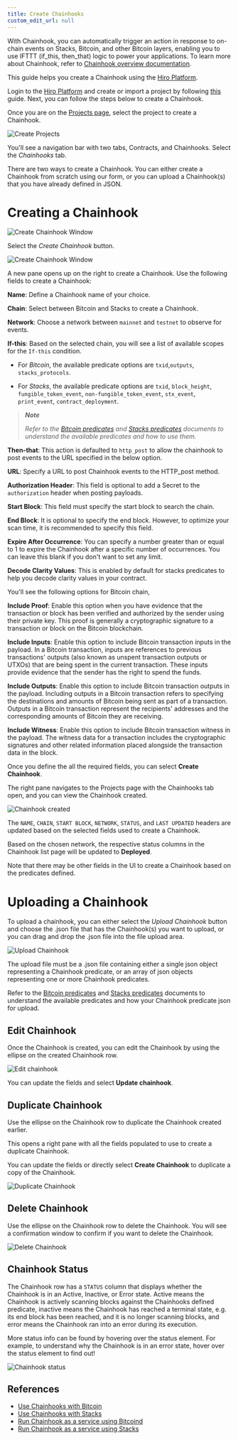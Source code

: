 ```yaml
---
title: Create Chainhooks
custom_edit_url: null
---
```


With Chainhook, you can automatically trigger an action in response to on-chain events on Stacks, Bitcoin, and other Bitcoin layers, enabling you to use IFTTT (if_this, then_that) logic to power your applications. To learn more about Chainhook, refer to [Chainhook overview documentation](../../chainhook/index.mdx).

This guide helps you create a Chainhook using the [Hiro Platform](https://platform.hiro.so/).

Login to the [Hiro Platform](../getting-started.md) and create or import a project by following [this](../guides/create-project.md) guide. Next, you can follow the steps below to create a Chainhook.

Once you are on the [Projects page](https://platform.hiro.so), select the project to create a Chainhook.

![Create Projects](../images/chainhook-create-project.jpeg)

You'll see a navigation bar with two tabs, Contracts, and Chainhooks. Select the _Chainhooks_ tab.

There are two ways to create a Chainhook. You can either create a Chainhook from scratch using our form, or you can upload a Chainhook(s) that you have already defined in JSON.

# Creating a Chainhook

![Create Chainhook Window](../images/chainhook-select-chainhook-tab.jpeg)

Select the _Create Chainhook_ button.

![Create Chainhook Window](../images/chainhook-create-chainhook-window.jpeg)

A new pane opens up on the right to create a Chainhook. Use the following fields to create a Chainhook:

**Name**: Define a Chainhook name of your choice.

**Chain**: Select between Bitcoin and Stacks to create a Chainhook.

**Network**: Choose a network between `mainnet` and `testnet` to observe for events.

**If-this**: Based on the selected chain, you will see a list of available scopes for the `If-this` condition.

- For _Bitcoin_, the available predicate options are `txid`,`outputs`, `stacks_protocols`.

- For _Stacks_, the available predicate options are `txid`, `block_height`, `fungible_token_event`,
  `non-fungible_token_event`, `stx_event`, `print_event`, `contract_deployment`.

> _**Note**_
>
> _Refer to the [Bitcoin predicates](../../chainhook/guides/chainhooks-with-bitcoin.md) and [Stacks predicates](../../chainhook/guides/chainhooks-with-stacks.md) documents to understand the available predicates and how to use them._

**Then-that**: This action is defaulted to `http_post` to allow the chainhook to post events to the URL specified in the below option.

**URL**: Specify a URL to post Chainhook events to the HTTP_post method.

**Authorization Header**: This field is optional to add a Secret to the `authorization` header when posting payloads.

**Start Block**: This field must specify the start block to search the chain.

**End Block**: It is optional to specify the end block. However, to optimize your scan time, it is recommended to specify this field.

**Expire After Occurrence**: You can specify a number greater than or equal to 1 to expire the Chainhook after a specific number of occurrences. You can leave this blank if you don't want to set any limit.

**Decode Clarity Values**: This is enabled by default for stacks predicates to help you decode clarity values in your contract.

You'll see the following options for Bitcoin chain,

**Include Proof**: Enable this option when you have evidence that the transaction or block has been verified and authorized by the sender using their private key. This proof is generally a cryptographic signature to a transaction or block on the Bitcoin blockchain.

**Include Inputs**: Enable this option to include Bitcoin transaction inputs in the payload. In a Bitcoin transaction, inputs are references to previous transactions' outputs (also known as unspent transaction outputs or UTXOs) that are being spent in the current transaction. These inputs provide evidence that the sender has the right to spend the funds.

**Include Outputs**: Enable this option to include Bitcoin transaction outputs in the payload. Including outputs in a Bitcoin transaction refers to specifying the destinations and amounts of Bitcoin being sent as part of a transaction. Outputs in a Bitcoin transaction represent the recipients' addresses and the corresponding amounts of Bitcoin they are receiving.

**Include Witness**: Enable this option to include Bitcoin transaction witness in the payload. The witness data for a transaction includes the cryptographic signatures and other related information placed alongside the transaction data in the block.

Once you define the all the required fields, you can select **Create Chainhook**.

The right pane navigates to the Projects page with the Chainhooks tab open, and you can view the Chainhook created.

![Chainhook created](../images/chainhook-created.jpeg)

The `NAME`, `CHAIN`, `START BLOCK`, `NETWORK`, `STATUS`, and `LAST UPDATED` headers are updated based on the selected fields used to create a Chainhook.

Based on the chosen network, the respective status columns in the Chainhook list page will be updated to **Deployed**.

Note that there may be other fields in the UI to create a Chainhook based on the predicates defined.

# Uploading a Chainhook

To upload a chainhook, you can either select the _Upload Chainhook_ button and choose the .json file that has the Chainhook(s) you want to upload, or you can drag and drop the .json file into the file upload area.

![Upload Chainhook](../images/chainhook-upload.jpeg)

The upload file must be a .json file containing either a single json object representing a Chainhook predicate, or an array of json objects representing one or more Chainhook predicates.

Refer to the [Bitcoin predicates](../../chainhook/guides/chainhooks-with-bitcoin.md) and [Stacks predicates](../../chainhook/guides/chainhooks-with-stacks.md) documents to understand the available predicates and how your Chainhook predicate json for upload.

## Edit Chainhook

Once the Chainhook is created, you can edit the Chainhook by using the ellipse on the created Chainhook row.

![Edit chainhook](../images/chainhook-edit-chainhook.jpeg)

You can update the fields and select **Update chainhook**.

## Duplicate Chainhook

Use the ellipse on the Chainhook row to duplicate the Chainhook created earlier.

This opens a right pane with all the fields populated to use to create a duplicate Chainhook.

You can update the fields or directly select **Create Chainhook** to duplicate a copy of the Chainhook.

![Duplicate Chainhook](../images/chainhook-duplicate.jpeg)

## Delete Chainhook

Use the ellipse on the Chainhook row to delete the Chainhook. You will see a confirmation window to confirm if you want to delete the Chainhook.

![Delete Chainhook](../images/chainhook-delete-confirmation-window.jpeg)

## Chainhook Status

The Chainhook row has a `STATUS` column that displays whether the Chainhook is in an Active, Inactive, or Error state. Active means the Chainhook is actively scanning blocks against the Chainhooks defined predicate, inactive means the Chainhook has reached a terminal state, e.g. its end block has been reached, and it is no longer scanning blocks, and error means the Chainhook ran into an error during its execution.

More status info can be found by hovering over the status element. For example, to understand why the Chainhook is in an error state, hover over the status element to find out!

![Chainhook status](../images/chainhook-status-info.jpeg)

## References

- [Use Chainhooks with Bitcoin](../../chainhook/guides/chainhooks-with-bitcoin.md)
- [Use Chainhooks with Stacks](../../chainhook/guides/chainhooks-with-stacks.md)
- [Run Chainhook as a service using Bitcoind](../../chainhook/guides/chainhook-as-a-service-bitcoind.md)
- [Run Chainhook as a service using Stacks](../../chainhook/guides/chainhook-as-a-service-stacks.md)
